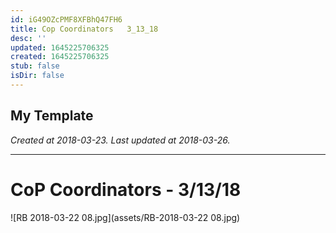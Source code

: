 ```yaml
---
id: iG49OZcPMF8XFBhQ47FH6
title: Cop Coordinators   3_13_18
desc: ''
updated: 1645225706325
created: 1645225706325
stub: false
isDir: false
---
```

My Template
---

_Created at 2018-03-23._
_Last updated at 2018-03-26._




---

# CoP Coordinators - 3/13/18


![RB 2018-03-22 08.jpg](assets/RB-2018-03-22 08.jpg)

